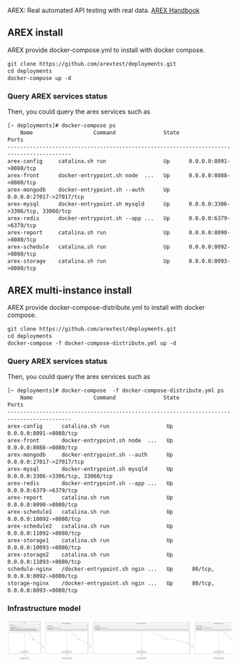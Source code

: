 AREX: Real automated API testing with real data. [AREX Handbook](https://arextest.github.io/arex-doc/index.html)

## AREX install  
AREX provide docker-compose.yml to install with docker compose.

```
git clone https://github.com/arextest/deployments.git
cd deployments
docker-compose up -d
```  
### Query AREX services status  

Then, you could query the arex services such as    

```
[~ deployments]# docker-compose ps
    Name                   Command               State                 Ports              
------------------------------------------------------------------------------------------
arex-config     catalina.sh run                  Up      0.0.0.0:8091->8080/tcp           
arex-front      docker-entrypoint.sh node  ...   Up      0.0.0.0:8088->8080/tcp           
arex-mongodb    docker-entrypoint.sh --auth      Up      0.0.0.0:27017->27017/tcp         
arex-mysql      docker-entrypoint.sh mysqld      Up      0.0.0.0:3306->3306/tcp, 33060/tcp
arex-redis      docker-entrypoint.sh --app ...   Up      0.0.0.0:6379->6379/tcp           
arex-report     catalina.sh run                  Up      0.0.0.0:8090->8080/tcp           
arex-schedule   catalina.sh run                  Up      0.0.0.0:8092->8080/tcp           
arex-storage    catalina.sh run                  Up      0.0.0.0:8093->8080/tcp  
```
## AREX multi-instance install 
AREX provide docker-compose-distribute.yml to install with docker compose.

```
git clone https://github.com/arextest/deployments.git
cd deployments
docker-compose -f docker-compose-distribute.yml up -d
```  
### Query AREX services status  

Then, you could query the arex services such as    

```
[~ deployments]# docker-compose  -f docker-compose-distribute.yml ps
    Name                   Command               State                 Ports              
------------------------------------------------------------------------------------------
arex-config      catalina.sh run                  Up      0.0.0.0:8091->8080/tcp           
arex-front       docker-entrypoint.sh node  ...   Up      0.0.0.0:8088->8080/tcp           
arex-mongodb     docker-entrypoint.sh --auth      Up      0.0.0.0:27017->27017/tcp         
arex-mysql       docker-entrypoint.sh mysqld      Up      0.0.0.0:3306->3306/tcp, 33060/tcp
arex-redis       docker-entrypoint.sh --app ...   Up      0.0.0.0:6379->6379/tcp           
arex-report      catalina.sh run                  Up      0.0.0.0:8090->8080/tcp           
arex-schedule1   catalina.sh run                  Up      0.0.0.0:10092->8080/tcp          
arex-schedule2   catalina.sh run                  Up      0.0.0.0:11092->8080/tcp          
arex-storage1    catalina.sh run                  Up      0.0.0.0:10093->8080/tcp          
arex-storage2    catalina.sh run                  Up      0.0.0.0:11093->8080/tcp          
schedule-nginx   /docker-entrypoint.sh ngin ...   Up      80/tcp, 0.0.0.0:8092->8080/tcp   
storage-nginx    /docker-entrypoint.sh ngin ...   Up      80/tcp, 0.0.0.0:8093->8080/tcp   
```




### Infrastructure model

![Infrastructure model](.infragenie/infrastructure_model.png)
